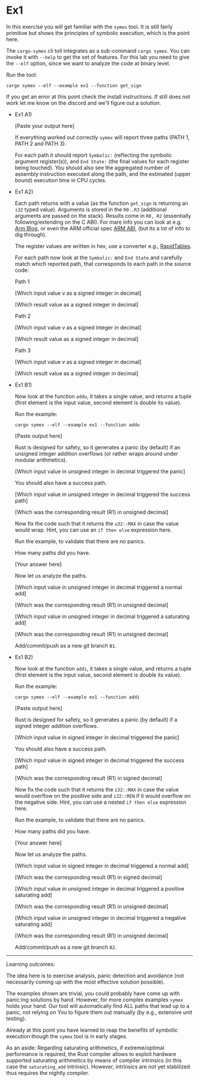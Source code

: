 # Ex1

In this exercise you will get familiar with the `symex` tool. It is still fairly primitive but shows the principles of symbolic execution, which is the point here.

The `cargo-symex` cli toll integrates as a sub-command `cargo symex`. You can invoke it with `--help` to get the set of features. For this lab you need to give the `--elf` option, since we want to analyze the code at binary level.

Run the tool:
```shell
cargo symex --elf --example ex1 --function get_sign
```

If you get an error at this point check the install instructions. If still does not work let me know on the discord and we'll figure out a solution.

- Ex1 A1)

  [Paste your output here]

  If everything worked out correctly `symex` will report three paths (PATH 1, PATH 2 and PATH 3).

  For each path it should report `Symbolic:` (reflecting the symbolic argument register(s)), and `End State:` (the final values for each register being touched). You should also see the aggregated number of assembly instruction executed along the path, and the estimated (upper bound) execution time in CPU cycles.

- Ex1 A2) 
  
  Each path returns with a value (as the function `get_sign` is returning an `i32` typed value). Arguments is stored in the `R0..R3` (additional arguments are passed on the stack). Results come in `R0, R2` (essentially following/extending on the C ABI). For mare info you can look at e.g. [Arm Blog](https://community.arm.com/arm-community-blogs/b/architectures-and-processors-blog/posts/on-the-aapcs-with-an-application-to-efficient-parameter-passing), or even the ARM official spec [ARM ABI](https://github.com/ARM-software/abi-aa/releases), (but its a lot of info to dig through). 

  The register values are written in hex, use a converter e.g., [RapidTables](https://www.rapidtables.com/convert/number/binary-to-decimal.html).

  For each path now look at the `Symbolic:` and `End State` and carefully match which reported path, that corresponds to each path in the source code:
  
  Path 1
  
  [Which input value v as a signed integer in decimal]

  [Which result value as a signed integer in decimal]

  Path 2
  
  [Which input value v as a signed integer in decimal]

  [Which result value as a signed integer in decimal]

  Path 3
  
  [Which input value v as a signed integer in decimal]

  [Which result value as a signed integer in decimal]

- Ex1 B1)

  Now look at the function `addu`, it takes a single value, and returns a tuple (first element is the input value, second element is double its value).

  Run the example:

  ```shell
  cargo symex --elf --example ex1 --function addu
  ```

  [Paste output here]

  Rust is designed for safety, so it generates a panic (by default) if an unsigned integer addition overflows (or rather wraps around under modular arithmetics).

  [Which input value in unsigned integer in decimal triggered the panic]

  You should also have a success path.

  [Which input value in unsigned integer in decimal triggered the success path]

  [Which was the corresponding result (R1) in unsigned decimal]

  Now fix the code such that it returns the `u32::MAX` in case the value would wrap. Hint, you can use an `if then else` expression here.

  Run the example, to validate that there are no panics.

  How many paths did you have.

  [Your answer here]

  Now let us analyze the paths.

  [Which input value in unsigned integer in decimal triggered a normal add]

  [Which was the corresponding result (R1) in unsigned decimal]

  [Which input value in unsigned integer in decimal triggered a saturating add]

  [Which was the corresponding result (R1) in unsigned decimal]

  Add/commit/push as a new git branch `B1`.

- Ex1 B2)

  Now look at the function `addi`, it takes a single value, and returns a tuple (first element is the input value, second element is double its value).

  Run the example:

  ```shell
  cargo symex --elf --example ex1 --function addi
  ```

  [Paste output here]

  Rust is designed for safety, so it generates a panic (by default) if a signed integer addition overflows.

  [Which input value in signed integer in decimal triggered the panic]

  You should also have a success path.

  [Which input value in signed integer in decimal triggered the success path]

  [Which was the corresponding result (R1) in signed decimal]

  Now fix the code such that it returns the `i32::MAX` in case the value would overflow on the positive side and `i32::MIN` if it would overflow on the negative side. Hint, you can use a nested `if then else` expression here.

  Run the example, to validate that there are no panics.

  How many paths did you have.

  [Your answer here]

  Now let us analyze the paths.

  [Which input value in signed integer in decimal triggered a normal add]

  [Which was the corresponding result (R1) in signed decimal]

  [Which input value in unsigned integer in decimal triggered a positive saturating add]

  [Which was the corresponding result (R1) in unsigned decimal]

  [Which input value in unsigned integer in decimal triggered a negative saturating add]

  [Which was the corresponding result (R1) in unsigned decimal]

  Add/commit/push as a new git branch `B2`.

---

Learning outcomes:

The idea here is to exercise analysis, panic detection and avoidance (not necessarily coming up with the most effective solution possible). 

The examples shown are trivial, you could probably have come up with panic:ing solutions by hand. However, for more complex examples `symex` holds your hand. Our tool will automatically find ALL paths that lead up to a panic, not relying on You to figure them out manually (by e.g., extensive unit testing).

Already at this point you have learned to reap the benefits of symbolic execution though the `symex` tool is in early stages.

As an aside: Regarding saturating arithmetics, if extreme/optimal performance is required, the Rust compiler allows to exploit hardware supported saturating arithmetics by means of compiler intrinsics (in this case the `saturating_add` intrinsic). However, intrinsics are not yet stabilized thus requires the nightly compiler.






  